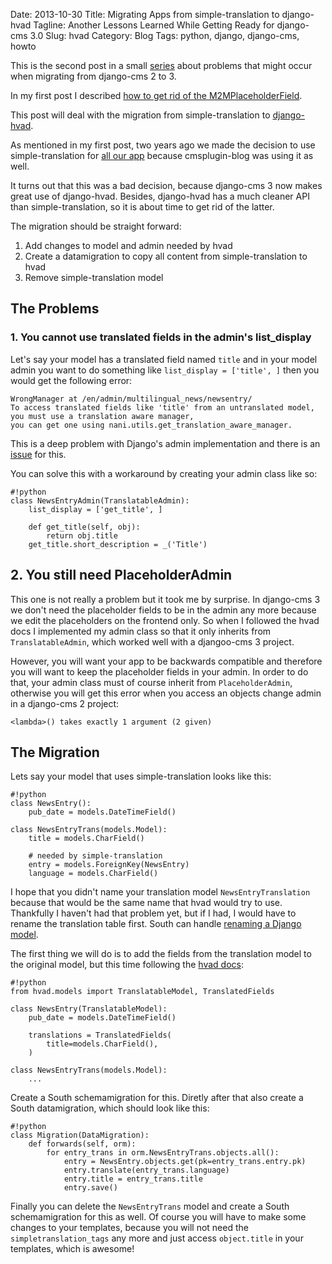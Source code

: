 Date: 2013-10-30
Title: Migrating Apps from simple-translation to django-hvad
Tagline: Another Lessons Learned While Getting Ready for django-cms 3.0
Slug: hvad
Category: Blog
Tags: python, django, django-cms, howto

This is the second post in a small [series](|filename|djangocms3.md) about
problems that might occur when migrating from django-cms 2 to 3.

In my first post I described [how to get rid of the
M2MPlaceholderField](|filename|m2mplaceholderfield.md).

This post will deal with the migration from simple-translation to
[django-hvad](https://github.com/KristianOellegaard/django-hvad).

As mentioned in my first post, two years ago we made the decision to use
simple-translation for [all our app](https://github.com/bitmazk/) because
cmsplugin-blog was using it as well.

It turns out that this was a bad decision, because django-cms 3 now makes
great use of django-hvad. Besides, django-hvad has a much cleaner API than
simple-translation, so it is about time to get rid of the latter.

The migration should be straight forward:

1. Add changes to model and admin needed by hvad
2. Create a datamigration to copy all content from simple-translation to hvad
3. Remove simple-translation model

## The Problems

### 1. You cannot use translated fields in the admin's list_display

Let's say your model has a translated field named ``title`` and in your model
admin you want to do something like ``list_display = ['title', ]`` then you
would get the following error:

    WrongManager at /en/admin/multilingual_news/newsentry/
    To access translated fields like 'title' from an untranslated model,
    you must use a translation aware manager,
    you can get one using nani.utils.get_translation_aware_manager.

This is a deep problem with Django's admin implementation and there is an
[issue](https://github.com/KristianOellegaard/django-hvad/issues/98) for this.

You can solve this with a workaround by creating your admin class like so:

    #!python
    class NewsEntryAdmin(TranslatableAdmin):
        list_display = ['get_title', ]

        def get_title(self, obj):
            return obj.title
        get_title.short_description = _('Title')

## 2. You still need PlaceholderAdmin

This one is not really a problem but it took me by surprise. In django-cms 3
we don't need the placeholder fields to be in the admin any more because we
edit the placeholders on the frontend only. So when I followed the hvad docs
I implemented my admin class so that it only inherits from
``TranslatableAdmin``, which worked well with a djangoo-cms 3 project.

However, you will want your app to be backwards compatible and therefore you
will want to keep the placeholder fields in your admin. In order to do that,
your admin class must of course inherit from ``PlaceholderAdmin``, otherwise
you will get this error when you access an objects change admin in a django-cms
2 project:

    <lambda>() takes exactly 1 argument (2 given)

## The Migration

Lets say your model that uses simple-translation looks like this:

    #!python
    class NewsEntry():
        pub_date = models.DateTimeField()

    class NewsEntryTrans(models.Model):
        title = models.CharField()

        # needed by simple-translation
        entry = models.ForeignKey(NewsEntry)
        language = models.CharField()

I hope that you didn't name your translation model ``NewsEntryTranslation``
because that would be the same name that hvad would try to use. Thankfully I
haven't had that problem yet, but if I had, I would have to rename the
translation table first. South can handle
[renaming a Django model](http://stackoverflow.com/questions/2862979/easiest-way-to-rename-a-model-using-django-south).

The first thing we will do is to add the fields from the translation model to
the original model, but this time following the
[hvad docs](http://django-hvad.readthedocs.org/en/latest/public/quickstart.html):

    #!python
    from hvad.models import TranslatableModel, TranslatedFields

    class NewsEntry(TranslatableModel):
        pub_date = models.DateTimeField()

        translations = TranslatedFields(
            title=models.CharField(),
        )

    class NewsEntryTrans(models.Model):
        ...

Create a South schemamigration for this. Diretly after that also create a
South datamigration, which should look like this:

    #!python
    class Migration(DataMigration):
        def forwards(self, orm):
            for entry_trans in orm.NewsEntryTrans.objects.all():
                entry = NewsEntry.objects.get(pk=entry_trans.entry.pk)
                entry.translate(entry_trans.language)
                entry.title = entry_trans.title
                entry.save()

Finally you can delete the ``NewsEntryTrans`` model and create a South
schemamigration for this as well. Of course you will have to make some changes
to your templates, because you will not need the ``simpletranslation_tags``
any more and just access ``object.title`` in your templates, which is awesome!
